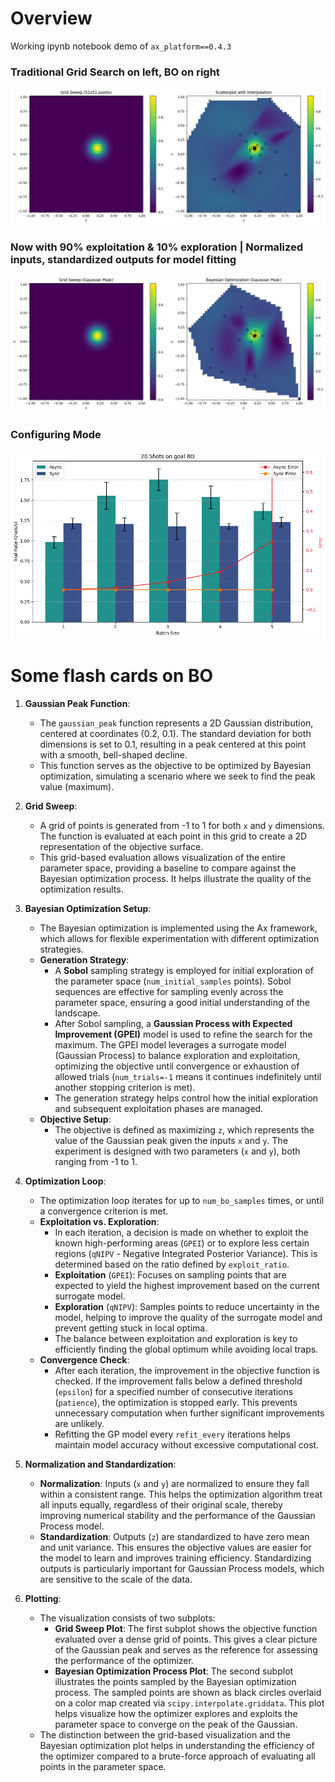 # Overview
Working ipynb notebook demo of `ax_platform==0.4.3`

### Traditional Grid Search on left, BO on right

![top view](figures/output_1.png)

### Now with 90% exploitation & 10% exploration | Normalized inputs, standardized outputs for model fitting

![top view](figures/output_2.png)

### Configuring Mode

![top view](figures/config_rates.png)


# Some flash cards on BO

1. **Gaussian Peak Function**:
   - The `gaussian_peak` function represents a 2D Gaussian distribution, centered at coordinates (0.2, 0.1). The standard deviation for both dimensions is set to 0.1, resulting in a peak centered at this point with a smooth, bell-shaped decline.
   - This function serves as the objective to be optimized by Bayesian optimization, simulating a scenario where we seek to find the peak value (maximum).

2. **Grid Sweep**:
   - A grid of points is generated from -1 to 1 for both `x` and `y` dimensions. The function is evaluated at each point in this grid to create a 2D representation of the objective surface.
   - This grid-based evaluation allows visualization of the entire parameter space, providing a baseline to compare against the Bayesian optimization process. It helps illustrate the quality of the optimization results.

3. **Bayesian Optimization Setup**:
   - The Bayesian optimization is implemented using the Ax framework, which allows for flexible experimentation with different optimization strategies.
   - **Generation Strategy**:
     - A **Sobol** sampling strategy is employed for initial exploration of the parameter space (`num_initial_samples` points). Sobol sequences are effective for sampling evenly across the parameter space, ensuring a good initial understanding of the landscape.
     - After Sobol sampling, a **Gaussian Process with Expected Improvement (GPEI)** model is used to refine the search for the maximum. The GPEI model leverages a surrogate model (Gaussian Process) to balance exploration and exploitation, optimizing the objective until convergence or exhaustion of allowed trials (`num_trials=-1` means it continues indefinitely until another stopping criterion is met).
     - The generation strategy helps control how the initial exploration and subsequent exploitation phases are managed.
   - **Objective Setup**:
     - The objective is defined as maximizing `z`, which represents the value of the Gaussian peak given the inputs `x` and `y`. The experiment is designed with two parameters (`x` and `y`), both ranging from -1 to 1.

4. **Optimization Loop**:
   - The optimization loop iterates for up to `num_bo_samples` times, or until a convergence criterion is met.
   - **Exploitation vs. Exploration**:
     - In each iteration, a decision is made on whether to exploit the known high-performing areas (`GPEI`) or to explore less certain regions (`qNIPV` - Negative Integrated Posterior Variance). This is determined based on the ratio defined by `exploit_ratio`.
     - **Exploitation** (`GPEI`): Focuses on sampling points that are expected to yield the highest improvement based on the current surrogate model.
     - **Exploration** (`qNIPV`): Samples points to reduce uncertainty in the model, helping to improve the quality of the surrogate model and prevent getting stuck in local optima.
     - The balance between exploitation and exploration is key to efficiently finding the global optimum while avoiding local traps.
   - **Convergence Check**:
     - After each iteration, the improvement in the objective function is checked. If the improvement falls below a defined threshold (`epsilon`) for a specified number of consecutive iterations (`patience`), the optimization is stopped early. This prevents unnecessary computation when further significant improvements are unlikely.
     - Refitting the GP model every `refit_every` iterations helps maintain model accuracy without excessive computational cost.

5. **Normalization and Standardization**:
   - **Normalization**: Inputs (`x` and `y`) are normalized to ensure they fall within a consistent range. This helps the optimization algorithm treat all inputs equally, regardless of their original scale, thereby improving numerical stability and the performance of the Gaussian Process model.
   - **Standardization**: Outputs (`z`) are standardized to have zero mean and unit variance. This ensures the objective values are easier for the model to learn and improves training efficiency. Standardizing outputs is particularly important for Gaussian Process models, which are sensitive to the scale of the data.

6. **Plotting**:
   - The visualization consists of two subplots:
     - **Grid Sweep Plot**: The first subplot shows the objective function evaluated over a dense grid of points. This gives a clear picture of the Gaussian peak and serves as the reference for assessing the performance of the optimizer.
     - **Bayesian Optimization Process Plot**: The second subplot illustrates the points sampled by the Bayesian optimization process. The sampled points are shown as black circles overlaid on a color map created via `scipy.interpolate.griddata`. This plot helps visualize how the optimizer explores and exploits the parameter space to converge on the peak of the Gaussian.
   - The distinction between the grid-based visualization and the Bayesian optimization plot helps in understanding the efficiency of the optimizer compared to a brute-force approach of evaluating all points in the parameter space.